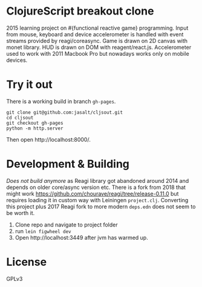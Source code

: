 # ClojureScript breakout clone

2015 learning project on #{functional reactive game} programming. Input from mouse, keyboard and device accelerometer is handled with event streams provided by reagi/coreasync. Game is drawn on 2D canvas with monet library. HUD is drawn on DOM with reagent/react.js. Accelerometer used to work with 2011 Macbook Pro but nowadays works only on mobile devices.

# Try it out
There is a working build in branch `gh-pages`.

```
git clone git@github.com:jasalt/cljsout.git
cd cljsout
git checkout gh-pages
python -m http.server
```
Then open http://localhost:8000/.

# Development & Building

*Does not build anymore* as Reagi library got abandoned around 2014 and depends on older core/async version etc. There is a fork from 2018 that might work https://github.com/chourave/reagi/tree/release-0.11.0 but requires loading it in custom way with Leiningen `project.clj`. Converting this project plus 2017 Reagi fork to more modern `deps.edn` does not seem to be worth it.

1) Clone repo and navigate to project folder
2) run `lein figwheel dev`
3) Open http://localhost:3449 after jvm has warmed up.

# License

GPLv3
 
